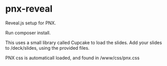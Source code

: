 pnx-reveal
==========

Reveal.js setup for PNX.

Run composer install.

This uses a small library called Cupcake to load the slides. Add your slides to /deck/slides, using the provided files.

PNX css is automaticall loaded, and found in /www/css/pnx.css
